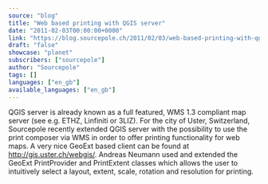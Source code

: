 ```yaml
---
source: "blog"
title: "Web based printing with QGIS server"
date: "2011-02-03T00:00:00+0000"
link: "https://blog.sourcepole.ch/2011/02/03/web-based-printing-with-qgis-server/"
draft: "false"
showcase: "planet"
subscribers: ["sourcepole"]
author: "Sourcepole"
tags: []
languages: ["en_gb"]
available_languages: ["en_gb"]
---
```


QGIS server is already known as a full featured, WMS 1.3 compliant map server (see e.g. ETHZ, Linfiniti or 3LIZ).
For the city of Uster, Switzerland, Sourcepole recently extended QGIS server with the possibility to use the print composer via WMS in order to offer printing functionality for web maps. A very nice GeoExt based client can be found at http://gis.uster.ch/webgis/. Andreas Neumann used and extended the GeoExt PrintProvider and PrintExtent classes which allows the user to intuitively select a layout, extent, scale, rotation and resolution for printing.
